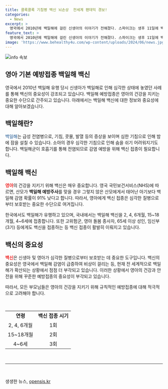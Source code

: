 ```yaml
---
title: 콜록콜록 기침병 백신 뇌손상  전세계 팬데믹 경보!
categories:
  - News
excerpt: >
  영국에서 2010년에 백일해에 걸린 신생아의 이야기가 전해졌다. 스파이크는 생후 11일에 백일해로 뇌 손상을 입었고 생존 확률은 16%에 불과했다. 그의 어머니는 임신부에게 백신을 권고하고 있지만 영국에서는 접종률이 낮다. 백일해는 전 세계적으로 확산 중이며, 영국에서는 급증하고 있는 상황이다. 이에 임신부와 영아에게 백신 접종이 중요하다. (단어 수: 83)
feature_text: >
  영국에서 2010년에 백일해에 걸린 신생아의 이야기가 전해졌다. 스파이크는 생후 11일에 백일해로 뇌 손상을 입었고 생존 확률은 16%에 불과했다. 그의 어머니는 임신부에게 백신을 권고하고 있지만 영국에서는 접종률이 낮다. 백일해는 전 세계적으로 확산 중이며, 영국에서는 급증하고 있는 상황이다. 이에 임신부와 영아에게 백신 접종이 중요하다. (단어 수: 83)
image: 'https://www.behealthy4u.com/wp-content/uploads/2024/06/news.jpg'
---
```


<p><img src="https://www.behealthy4u.com/wp-content/uploads/2024/06/news.jpg" alt="info 속보" /></p>

<h2>영아 기본 예방접종 백일해 백신</h2>

<p data-ke-size="size16">영국에서 2010년 백일해 유행 당시 신생아가 백일해로 인해 심각한 상태에 놓였던 사례를 통해 백신의 중요성이 강조되고 있습니다. 백일해 예방접종은 영아의 건강을 지키는 중요한 수단으로 간주되고 있습니다. 아래에서는 백일해 백신에 대한 정보와 중요성에 대해 알아보겠습니다.</p>

<h2 data-ke-size="size26">백일해란?</h2>

<p><span style="color: #1a5490;">백일해</span>는 급성 전염병으로, 기침, 콧물, 발열 등의 증상을 보이며 심한 기침으로 인해 밤에 잠을 설칠 수 있습니다. 소아의 경우 심각한 기침으로 인해 숨을 쉬기 어려워지기도 합니다. 백일해균이 호흡기를 통해 전염되므로 감염 예방을 위해 백신 접종이 필요합니다.</p>

<h2 data-ke-size="size26">백일해 백신</h2>

<p><b><span style="color: #ee2323;">영아</span></b>의 건강을 지키기 위해 백신은 매우 중요합니다. 영국 국민보건서비스(NHS)에 따르면, 산모가 <b>백일해 예방주사</b>를 맞을 경우 그렇지 않은 산모에게서 태어난 아기보다 백일해 감염 확률이 91% 낮다고 합니다. 따라서, 영아에게 백신 접종은 심각한 질병으로부터 보호받는 중요한 수단으로 여겨집니다.</p>

<p>한국에서도 백일해가 유행하고 있으며, 국내에서는 백일해 백신을 2, 4, 6개월, 15~18개월, 4~6세에 접종합니다. 또한 고위험군, 영아 돌봄 종사자, 65세 이상 성인, 임신부(3기) 등에게도 백신을 접종하는 등 백신 접종이 활발히 이뤄지고 있습니다.</p>

<h2 data-ke-size="size26">백신의 중요성</h2>

<p><b><span style="color: #ee2323;">백신</span></b>은 신생아 및 영아가 심각한 질병으로부터 보호받는 데 중요한 도구입니다. 백신의 중요성은 영국에서 백일해 감염이 급증하여 비상이 걸리는 등, 현재 전 세계적으로 백일해가 확산되는 상황에서 점점 더 부각되고 있습니다. 이러한 상황에서 영아의 건강과 안전을 위해 꾸준한 예방접종의 중요성이 부각되고 있습니다.</p>

<p>따라서, 모든 부모님들은 영아의 건강을 지키기 위해 규칙적인 예방접종에 대해 적극적으로 고려해야 합니다.</p>

<p data-ke-size="size16">&nbsp;</p>

<table>
<tbody>
<tr>
<td style="text-align: center; height: 17px;"><b>연령</b></td>
<td style="text-align: center; height: 17px;"><b>백신 접종 시기</b></td>
</tr>
<tr>
<td style="text-align: center; height: 17px;">2, 4, 6개월</td>
<td style="text-align: center; height: 17px;">1회</td>
</tr>
<tr>
<td style="text-align: center; height: 17px;">15~18개월</td>
<td style="text-align: center; height: 17px;">2회</td>
</tr>
<tr>
<td style="text-align: center; height: 17px;">4~6세</td>
<td style="text-align: center; height: 17px;">3회</td>
</tr>
</tbody>
</table>

<p data-ke-size="size16">&nbsp;</p>

<hr>

<p data-ke-size="size16">&nbsp;</p>
생생한 뉴스, <a href="https://opensis.kr" rel="dofollow">opensis.kr</a>


